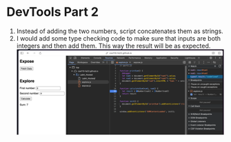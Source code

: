 # DevTools Part 2

1. Instead of adding the two numbers, script concatenates them as strings.
2. I would add some type checking code to make sure that inputs are both integers and then add them. This way the result will be as expected.
![fix](../../expand/screenshots/fix.png)